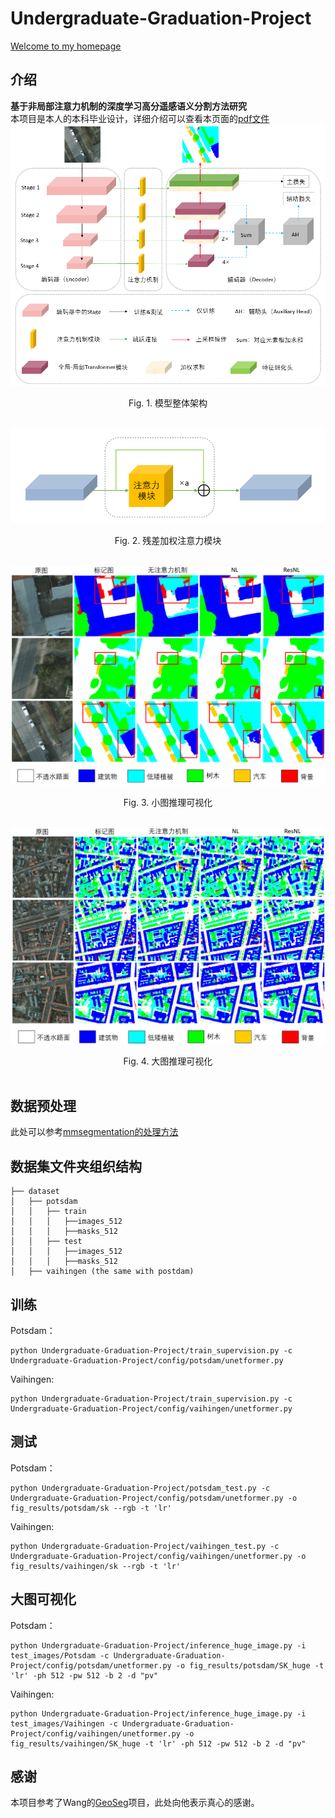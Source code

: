 # Undergraduate-Graduation-Project
[Welcome to my homepage](https://avalon-s.github.io/)
## 介绍
**基于非局部注意力机制的深度学习高分遥感语义分割方法研究**</br>
本项目是本人的本科毕业设计，详细介绍可以查看本页面的[pdf文件](https://github.com/Avalon-S/Undergraduate-Graduation-Project/blob/main/%E5%9F%BA%E4%BA%8E%E9%9D%9E%E5%B1%80%E9%83%A8%E6%B3%A8%E6%84%8F%E5%8A%9B%E6%9C%BA%E5%88%B6%E7%9A%84%E6%B7%B1%E5%BA%A6%E5%AD%A6%E4%B9%A0%E9%AB%98%E5%88%86%E9%81%A5%E6%84%9F%E8%AF%AD%E4%B9%89%E5%88%86%E5%89%B2%E6%96%B9%E6%B3%95%E7%A0%94%E7%A9%B6.pdf)
![model](https://github.com/Avalon-S/Undergraduate-Graduation-Project/blob/main/Undergraduate-Graduation-Project/figs/model.png)</br>
<div align=center>
Fig. 1.  模型整体架构
</div>
</br>

![Residual%20Attention%20Block](https://github.com/Avalon-S/Undergraduate-Graduation-Project/blob/main/Undergraduate-Graduation-Project/figs/Residual%20Attention%20Block.png)</br>
<div align=center>
Fig. 2.  残差加权注意力模块
</div>
</br>
 
![visualization_1](https://github.com/Avalon-S/Undergraduate-Graduation-Project/blob/main/Undergraduate-Graduation-Project/figs/visualization_1.png)</br>
<div align=center>
Fig. 3.  小图推理可视化
</div>
</br>

![visualization_2](https://github.com/Avalon-S/Undergraduate-Graduation-Project/blob/main/Undergraduate-Graduation-Project/figs/visualization_2.png)</br>
<div align=center>
Fig. 4.  大图推理可视化
</div>
</br>

## 数据预处理
此处可以参考[mmsegmentation的处理方法](https://mmsegmentation.readthedocs.io/zh_CN/latest/user_guides/2_dataset_prepare.html)
## 数据集文件夹组织结构
```none
├── dataset
│   ├── potsdam
│   │   ├── train
│   │   │   ├──images_512
│   │   │   ├──masks_512
│   │   ├── test
│   │   │   ├──images_512
│   │   │   ├──masks_512
│   ├── vaihingen (the same with postdam)
```
## 训练
Potsdam：
```
python Undergraduate-Graduation-Project/train_supervision.py -c Undergraduate-Graduation-Project/config/potsdam/unetformer.py
```
Vaihingen:
```
python Undergraduate-Graduation-Project/train_supervision.py -c Undergraduate-Graduation-Project/config/vaihingen/unetformer.py
```
## 测试
Potsdam：
```
python Undergraduate-Graduation-Project/potsdam_test.py -c Undergraduate-Graduation-Project/config/potsdam/unetformer.py -o fig_results/potsdam/sk --rgb -t 'lr'
```
Vaihingen:
```
python Undergraduate-Graduation-Project/vaihingen_test.py -c Undergraduate-Graduation-Project/config/vaihingen/unetformer.py -o fig_results/vaihingen/sk --rgb -t 'lr'
```
## 大图可视化
Potsdam：
```
python Undergraduate-Graduation-Project/inference_huge_image.py -i test_images/Potsdam -c Undergraduate-Graduation-Project/config/potsdam/unetformer.py -o fig_results/potsdam/SK_huge -t 'lr' -ph 512 -pw 512 -b 2 -d "pv"
```
Vaihingen:
```
python Undergraduate-Graduation-Project/inference_huge_image.py -i test_images/Vaihingen -c Undergraduate-Graduation-Project/config/vaihingen/unetformer.py -o fig_results/vaihingen/SK_huge -t 'lr' -ph 512 -pw 512 -b 2 -d "pv"
```
## 感谢
本项目参考了Wang的[GeoSeg](https://github.com/WangLibo1995/GeoSeg)项目，此处向他表示真心的感谢。
